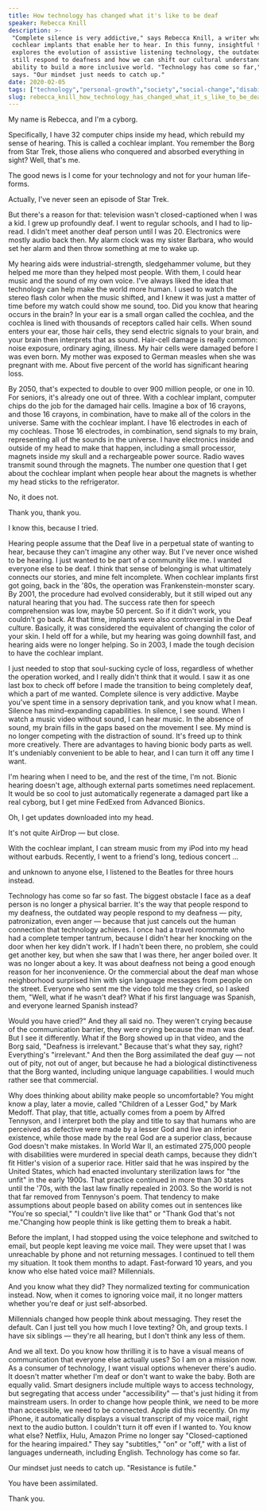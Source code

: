 ```yaml
---
title: How technology has changed what it's like to be deaf
speaker: Rebecca Knill
description: >-
 "Complete silence is very addictive," says Rebecca Knill, a writer who has
 cochlear implants that enable her to hear. In this funny, insightful talk, she
 explores the evolution of assistive listening technology, the outdated way people
 still respond to deafness and how we can shift our cultural understanding of
 ability to build a more inclusive world. "Technology has come so far," Knill
 says. "Our mindset just needs to catch up."
date: 2020-02-05
tags: ["technology","personal-growth","society","social-change","disability","design"]
slug: rebecca_knill_how_technology_has_changed_what_it_s_like_to_be_deaf
---
```


My name is Rebecca, and I'm a cyborg.

Specifically, I have 32 computer chips inside my head, which rebuild my sense of hearing.
This is called a cochlear implant. You remember the Borg from Star Trek, those aliens who
conquered and absorbed everything in sight? Well, that's me.

The good news is I come for your technology and not for your human life-forms.

Actually, I've never seen an episode of Star Trek.

But there's a reason for that: television wasn't closed-captioned when I was a kid. I grew
up profoundly deaf. I went to regular schools, and I had to lip-read. I didn't meet
another deaf person until I was 20. Electronics were mostly audio back then. My alarm
clock was my sister Barbara, who would set her alarm and then throw something at me to
wake up.

My hearing aids were industrial-strength, sledgehammer volume, but they helped me more
than they helped most people. With them, I could hear music and the sound of my own voice.
I've always liked the idea that technology can help make the world more human. I used to
watch the stereo flash color when the music shifted, and I knew it was just a matter of
time before my watch could show me sound, too. Did you know that hearing occurs in the
brain? In your ear is a small organ called the cochlea, and the cochlea is lined with
thousands of receptors called hair cells. When sound enters your ear, those hair cells,
they send electric signals to your brain, and your brain then interprets that as sound.
Hair-cell damage is really common: noise exposure, ordinary aging, illness. My hair cells
were damaged before I was even born. My mother was exposed to German measles when she was
pregnant with me. About five percent of the world has significant hearing
loss.

By 2050, that's expected to double to over 900 million people, or one in 10. For seniors,
it's already one out of three. With a cochlear implant, computer chips do the job for the
damaged hair cells. Imagine a box of 16 crayons, and those 16 crayons, in combination,
have to make all of the colors in the universe. Same with the cochlear implant. I have 16
electrodes in each of my cochleas. Those 16 electrodes, in combination, send signals to my
brain, representing all of the sounds in the universe. I have electronics inside and
outside of my head to make that happen, including a small processor, magnets inside my
skull and a rechargeable power source. Radio waves transmit sound through the magnets. The
number one question that I get about the cochlear implant when people hear about the
magnets is whether my head sticks to the refrigerator.

No, it does not.

Thank you, thank you.

I know this, because I tried.

Hearing people assume that the Deaf live in a perpetual state of wanting to hear, because
they can't imagine any other way. But I've never once wished to be hearing. I just wanted
to be part of a community like me. I wanted everyone else to be deaf. I think that sense
of belonging is what ultimately connects our stories, and mine felt incomplete. When
cochlear implants first got going, back in the '80s, the operation was
Frankenstein-monster scary. By 2001, the procedure had evolved considerably, but it still
wiped out any natural hearing that you had. The success rate then for speech comprehension
was low, maybe 50 percent. So if it didn't work, you couldn't go back. At that time,
implants were also controversial in the Deaf culture. Basically, it was considered the
equivalent of changing the color of your skin. I held off for a while, but my hearing was
going downhill fast, and hearing aids were no longer helping. So in 2003, I made the tough
decision to have the cochlear implant.

I just needed to stop that soul-sucking cycle of loss, regardless of whether the operation
worked, and I really didn't think that it would. I saw it as one last box to check off
before I made the transition to being completely deaf, which a part of me wanted. Complete
silence is very addictive. Maybe you've spent time in a sensory deprivation tank, and you
know what I mean. Silence has mind-expanding capabilities. In silence, I see sound. When I
watch a music video without sound, I can hear music. In the absence of sound, my brain
fills in the gaps based on the movement I see. My mind is no longer competing with the
distraction of sound. It's freed up to think more creatively. There are advantages to
having bionic body parts as well. It's undeniably convenient to be able to hear, and I can
turn it off any time I want.

I'm hearing when I need to be, and the rest of the time, I'm not. Bionic hearing doesn't
age, although external parts sometimes need replacement. It would be so cool to just
automatically regenerate a damaged part like a real cyborg, but I get mine FedExed from
Advanced Bionics.

Oh, I get updates downloaded into my head.

It's not quite AirDrop — but close.

With the cochlear implant, I can stream music from my iPod into my head without earbuds.
Recently, I went to a friend's long, tedious concert ...

and unknown to anyone else, I listened to the Beatles for three hours instead.

Technology has come so far so fast. The biggest obstacle I face as a deaf person is no
longer a physical barrier. It's the way that people respond to my deafness, the outdated
way people respond to my deafness — pity, patronization, even anger — because that just
cancels out the human connection that technology achieves. I once had a travel roommate who
had a complete temper tantrum, because I didn't hear her knocking on the door when her key
didn't work. If I hadn't been there, no problem, she could get another key, but when she
saw that I was there, her anger boiled over. It was no longer about a key. It was about
deafness not being a good enough reason for her inconvenience. Or the commercial about the
deaf man whose neighborhood surprised him with sign language messages from people on the
street. Everyone who sent me the video told me they cried, so I asked them, "Well, what if
he wasn't deaf? What if his first language was Spanish, and everyone learned Spanish
instead?

Would you have cried?" And they all said no. They weren't crying because of the
communication barrier, they were crying because the man was deaf. But I see it differently.
What if the Borg showed up in that video, and the Borg said, "Deafness is irrelevant."
Because that's what they say, right? Everything's "irrelevant." And then the Borg
assimilated the deaf guy — not out of pity, not out of anger, but because he had a
biological distinctiveness that the Borg wanted, including unique language capabilities. I
would much rather see that commercial.

Why does thinking about ability make people so uncomfortable? You might know a play, later
a movie, called "Children of a Lesser God," by Mark Medoff. That play, that title,
actually comes from a poem by Alfred Tennyson, and I interpret both the play and title to
say that humans who are perceived as defective were made by a lesser God and live an
inferior existence, while those made by the real God are a superior class, because God
doesn't make mistakes. In World War II, an estimated 275,000 people with disabilities were
murdered in special death camps, because they didn't fit Hitler's vision of a superior
race. Hitler said that he was inspired by the United States, which had enacted involuntary
sterilization laws for "the unfit" in the early 1900s. That practice continued in more
than 30 states until the '70s, with the last law finally repealed in 2003. So the world is
not that far removed from Tennyson's poem. That tendency to make assumptions about people
based on ability comes out in sentences like "You're so special," "I couldn't live like
that" or "Thank God that's not me."Changing how people think is like getting them to break
a habit.

Before the implant, I had stopped using the voice telephone and switched to email, but
people kept leaving me voice mail. They were upset that I was unreachable by phone and not
returning messages. I continued to tell them my situation. It took them months to adapt.
Fast-forward 10 years, and you know who else hated voice mail? Millennials.

And you know what they did? They normalized texting for communication instead. Now, when
it comes to ignoring voice mail, it no longer matters whether you're deaf or just
self-absorbed.

Millennials changed how people think about messaging. They reset the default. Can I just
tell you how much I love texting? Oh, and group texts. I have six siblings — they're all
hearing, but I don't think any less of them.

And we all text. Do you know how thrilling it is to have a visual means of communication
that everyone else actually uses? So I am on a mission now. As a consumer of technology, I
want visual options whenever there's audio. It doesn't matter whether I'm deaf or don't
want to wake the baby. Both are equally valid. Smart designers include multiple ways to
access technology, but segregating that access under "accessibility" — that's just hiding
it from mainstream users. In order to change how people think, we need to be more than
accessible, we need to be connected. Apple did this recently. On my iPhone, it
automatically displays a visual transcript of my voice mail, right next to the audio
button. I couldn't turn it off even if I wanted to. You know what else? Netflix, Hulu,
Amazon Prime no longer say "Closed-captioned for the hearing impaired." They say
"subtitles," "on" or "off," with a list of languages underneath, including
English. Technology has come so far.

Our mindset just needs to catch up. "Resistance is futile."

You have been assimilated.

Thank you.

<!--
ad_duration=3.33
comment_count=12
event="TED@WellsFargo"
external_duration=0
external_start_time=0
has_talk_citation=1
intro_duration=11.82
is_subtitle_required="True"
is_talk_featured="True"
language="en"
language_swap="False"
native_language="en"
number_of_related_talks=6
number_of_speakers=1
number_of_subtitled_videos=11
number_of_tags=6
number_of_talk_download_languages=11
number_of_talk_more_resources=0
number_of_talk_recommendations=1
number_of_talks_take_actions=1
post_ad_duration=0.83
published_timestamp="2020-02-26 16:03:54"
recording_date="2020-02-05"
speaker_description="Writer, business systems consultant manager"
speaker_is_published=1
speaker_name="Rebecca Knill"
talk_more_resources=[]
talk_name="How technology has changed what it's like to be deaf"
talk_recommendations_blurb="More resources curated by Rebecca Knill"
talks_tags=["technology","personal-growth","society","social-change","disability","design"]
url_audio="https://download.ted.com/talks/RebeccaKnill_2020S.mp3?apikey=acme-roadrunner"
url_photo_speaker="https://pe.tedcdn.com/images/ted/0e56f245f16eeb0dba6be7a1277aefc07950b86e_254x191.jpg"
url_photo_talk="https://s3.amazonaws.com/talkstar-photos/uploads/160d8fd7-62af-4326-b5c1-afe2f100d7b0/RebeccaKnill_2020S-embed.jpg"
url_webpage="https://www.ted.com/talks/rebecca_knill_how_technology_has_changed_what_it_s_like_to_be_deaf"
video_type_name="TED Institute Talk"
-->
